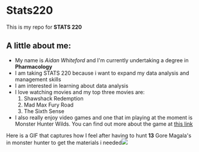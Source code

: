 # Stats220

This is my repo for **STATS 220** 

## A little about me:

* My name is *Aidan Whiteford* and I'm currently undertaking a degree in **Pharmacology**
* I am taking STATS 220 because i want to expand my data analysis and management skills
* I am interested in learning about data analysis
* I love watching movies and my top three movies are:
    1. Shawshack Redemption
    2. Mad Max Fury Road
    3. The Sixth Sense
* I also really enjoy video games and one that im playing at the moment is Monster Hunter Wilds. You can find out more about the game at [this link](https://www.monsterhunter.com/wilds/en-us/)

Here is a GIF that captures how I feel after having to hunt **13** Gore Magala's in monster hunter to get the materials i needed![](https://media0.giphy.com/media/v1.Y2lkPTc5MGI3NjExMjYzdHgxdDN1OHo5NXpma2doNWR3b2UyMWYwaGRmbnM1dXUzZ2FndCZlcD12MV9pbnRlcm5hbF9naWZfYnlfaWQmY3Q9Zw/JwwYTeuOHhEB2/giphy.gif)
